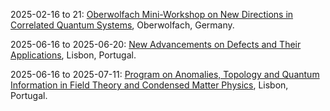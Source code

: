 2025-02-16 to 21: [Oberwolfach Mini-Workshop on New Directions in Correlated Quantum Systems](https://mfo.de/occasion/2508a/www_view "This mini-workshop explores correlated quantum systems, focusing on strongly interacting quantum materials. Topics include quantum phase transitions, topological order, and many-body entanglement. It addresses theoretical models like Hubbard systems and experimental probes, with applications in condensed matter physics and quantum simulation."), Oberwolfach, Germany.

2025-06-16 to 2025-06-20: [New Advancements on Defects and Their Applications](https://indico.cern.ch/event/1402270/ "The workshop explores topological defects and their applications, focusing on condensed matter and field theory. Topics include vortices, domain walls, and skyrmions. Discussions cover applications in quantum computing and cosmology, advancing theoretical and experimental insights."), Lisbon, Portugal.

2025-06-16 to 2025-07-11: [Program on Anomalies, Topology and Quantum Information in Field Theory and Condensed Matter Physics](https://indico.cern.ch/event/1411024/ "The program explores anomalies and topology in field theory and condensed matter. Topics include topological phases, quantum anomalies, and quantum information. Discussions cover applications in quantum computing and string theory, advancing theoretical physics."), Lisbon, Portugal.

